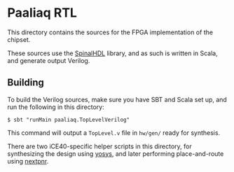# Paaliaq RTL

This directory contains the sources for the FPGA implementation of the
chipset.

These sources use the [SpinalHDL](https://github.com/SpinalHDL/SpinalHDL)
library, and as such is written in Scala, and generate output Verilog.

## Building

To build the Verilog sources, make sure you have SBT and Scala set up,
and run the following in this directory:

```
$ sbt "runMain paaliaq.TopLevelVerilog"
```

This command will output a `TopLevel.v` file in `hw/gen/` ready for
synthesis.

There are two iCE40-specific helper scripts in this directory, for
synthesizing the design using [yosys](https://github.com/YosysHQ/yosys),
and later performing place-and-route using [nextpnr](https://github.com/YosysHQ/nextpnr).
